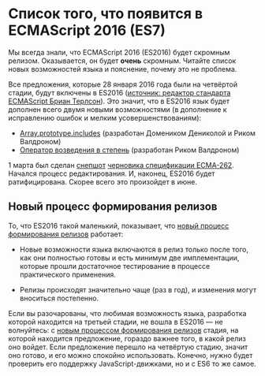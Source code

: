 # Список того, что появится в ECMAScript 2016 (ES7)

Мы всегда знали, что ECMAScript 2016 (ES2016) будет скромным релизом. 
Оказывается, он будет **очень** скромным. Читайте список новых возможностей 
языка и пояснение, почему это не проблема.

Все предложения, которые 28 января 2016 года были на четвёртой стадии, будут включены в ES2016
([источник: редактор стандарта ECMAScript Бриан Терлсон][1]). 
Это значит, что в ES2016 язык будет дополнен всего двумя новыми возможностями 
(в дополнение к исправлению ошибок и мелким усовершенствованиям):

* [Array.prototype.includes][4] (разработан Домеником Дениколой и Риком Валдроном)
* [Оператор возведения в степень][5] (разработан Риком Валдроном)

1 марта был сделан [снепшот][6] [черновика спецификации ECMA-262][2]. Начался процесс 
редактирования. И, наконец, ES2016 будет ратифицирована. Скорее всего это произойдет в июне.


## Новый процесс формирования релизов

То, что ES2016 такой маленький, показывает, что [новый процесс формирования релизов][3]
работает:

* Новые возможности языка включаются в релиз только после того, как они полностью готовы и 
  есть минимум две имплементации, которые прошли достаточное тестирование в процессе
  практического применения.

* Релизы происходят значительно чаще (раз в год), и изменения могут вноситься постепенно.

Если вы разочарованы, что любимая возможность языка, разработка которой находится на третьей стадии, 
не вошла в ES2016 — не волнуйтесь: с [новым процессом формирования релизов][3] стадия, на которой 
находится предложение, гораздо важнее того, в какой релиз оно войдет. Если предложение перешло на 
четвёртую стадию, значит оно готово, и его можно спокойно использовать. Конечно, нужно будет проверить 
его поддержку JavaScript-движками, но и с ES6 то же самое.

 [1]: https://twitter.com/bterlson/status/692427832555892736
 [2]: https://tc39.github.io/ecma262/
 [3]: http://www.2ality.com/2015/11/tc39-process.html
 [4]: http://www.2ality.com/2016/02/array-prototype-includes.html
 [5]: http://www.2ality.com/2016/02/exponentiation-operator.html
 [6]: https://tc39.github.io/ecma262/2016/
